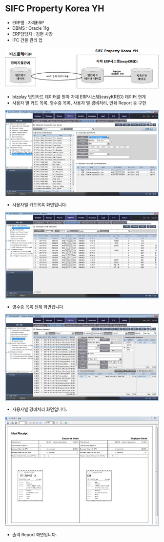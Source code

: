 # SIFC Property Korea YH

 - ERP명 : 자체ERP  
 - DBMS : Oracle 11g  
 - ERP담당자 : 김현 차장  
 - IFC 건물 관리 업

![\[&#xADF8;&#xB9BC;1\] &#xAD6C;&#xC131;&#xB3C4;](../../../../.gitbook/assets/image%20%2819%29.png)

 - bizplay 법인카드 데이터를 받아 자체 ERP시스템\(easyKRED\) 데이터 연계  
 - 사용자 별 카드 목록, 영수증 목록, 사용자 별 경비처리, 인쇄 Report 등 구현

![\[&#xADF8;&#xB9BC;2\] &#xC0AC;&#xC6A9;&#xC790;&#xBCC4; &#xCE74;&#xB4DC;&#xBAA9;&#xB85D; &#xD654;&#xBA74;](../../../../.gitbook/assets/image%20%28138%29.png)

 - 사용자별 카드목록 화면입니다.

![\[&#xADF8;&#xB9BC;3\] &#xC601;&#xC218;&#xC99D; &#xBAA9;&#xB85D; &#xD654;&#xBA74;](../../../../.gitbook/assets/image%20%28221%29.png)

 - 영수증 목록 전체 화면입니다.

![\[&#xADF8;&#xB9BC;4\] &#xC0AC;&#xC6A9;&#xC790;&#xBCC4; &#xACBD;&#xBE44;&#xCC98;&#xB9AC; &#xD654;&#xBA74;](../../../../.gitbook/assets/image%20%28129%29.png)

 - 사용자별 경비처리 화면입니다.

![\[&#xADF8;&#xB9BC;5\] &#xCD9C;&#xB825; Report](../../../../.gitbook/assets/image%20%2811%29.png)

 - 출력 Report 화면입니다.

